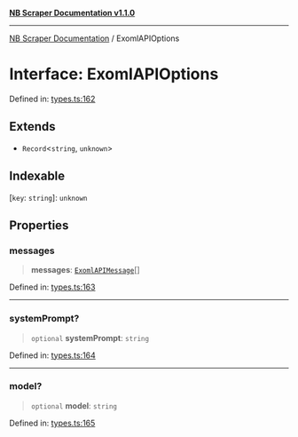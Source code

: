 [**NB Scraper Documentation v1.1.0**](../README.md)

***

[NB Scraper Documentation](../globals.md) / ExomlAPIOptions

# Interface: ExomlAPIOptions

Defined in: [types.ts:162](https://github.com/Chakszzz/NB-Scraper/blob/06c561b9f0d22405d402fc768994dc101fb84509/app/types.ts#L162)

## Extends

- `Record`\<`string`, `unknown`\>

## Indexable

\[`key`: `string`\]: `unknown`

## Properties

### messages

> **messages**: [`ExomlAPIMessage`](ExomlAPIMessage.md)[]

Defined in: [types.ts:163](https://github.com/Chakszzz/NB-Scraper/blob/06c561b9f0d22405d402fc768994dc101fb84509/app/types.ts#L163)

***

### systemPrompt?

> `optional` **systemPrompt**: `string`

Defined in: [types.ts:164](https://github.com/Chakszzz/NB-Scraper/blob/06c561b9f0d22405d402fc768994dc101fb84509/app/types.ts#L164)

***

### model?

> `optional` **model**: `string`

Defined in: [types.ts:165](https://github.com/Chakszzz/NB-Scraper/blob/06c561b9f0d22405d402fc768994dc101fb84509/app/types.ts#L165)
